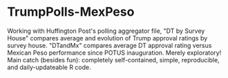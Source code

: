 # TrumpPolls-MexPeso
Working with Huffington Post's polling aggregator file, "DT by Survey House" compares average and evolution of Trump approval ratings 
by survey house.
"DTandMx" compares average DT approval rating versus Mexican Peso performance since POTUS inauguration. Merely exploratory!
Main catch (besides fun): completely self-contained, simple, reproducible, and daily-updateable R code.
